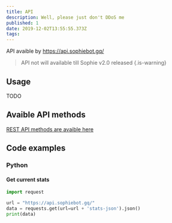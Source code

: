 ```yaml
---
title: API
description: Well, please just don't DDoS me
published: 1
date: 2019-12-02T13:55:55.373Z
tags: 
---
```


API avaible by https://api.sophiebot.gq/

> API not will available till Sophie v2.0 released
{.is-warning}


## Usage
TODO

## Avaible API methods

[REST API methods are avaible here](/dev/rest)

## Code examples
### Python
#### Get current stats
``` python
import request

url = "https://api.sophiebot.gq/"
data = requests.get(url=url + 'stats-json').json()
print(data)
```